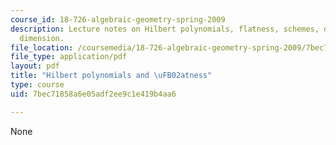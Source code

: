 ```yaml
---
course_id: 18-726-algebraic-geometry-spring-2009
description: Lecture notes on Hilbert polynomials, flatness, schemes, degree, and
  dimension.
file_location: /coursemedia/18-726-algebraic-geometry-spring-2009/7bec71858a6e05adf2ee9c1e419b4aa6_MIT18_726s09_lec20_hilbpoly.pdf
file_type: application/pdf
layout: pdf
title: "Hilbert polynomials and \uFB02atness"
type: course
uid: 7bec71858a6e05adf2ee9c1e419b4aa6

---
```

None